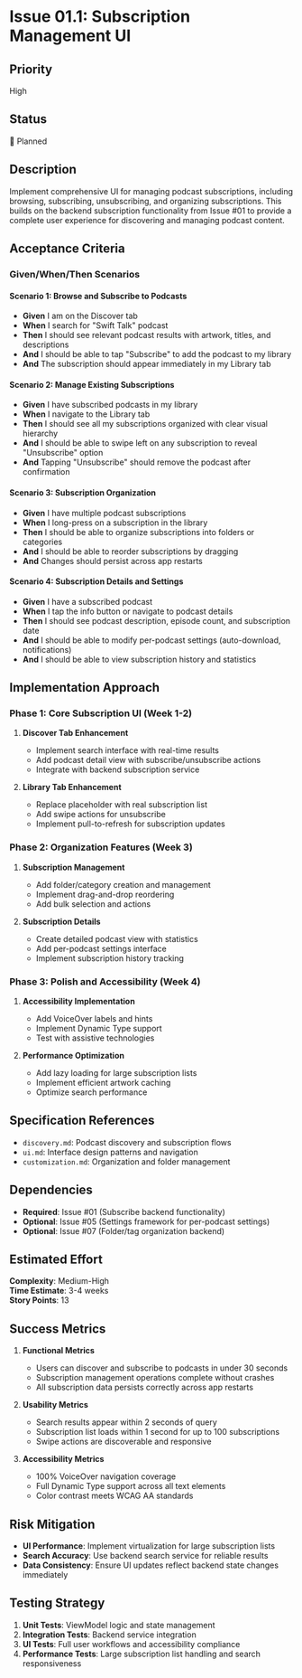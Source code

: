 # Issue 01.1: Subscription Management UI

## Priority
High

## Status
🔄 Planned

## Description
Implement comprehensive UI for managing podcast subscriptions, including browsing, subscribing, unsubscribing, and organizing subscriptions. This builds on the backend subscription functionality from Issue #01 to provide a complete user experience for discovering and managing podcast content.

## Acceptance Criteria

### Given/When/Then Scenarios

#### Scenario 1: Browse and Subscribe to Podcasts
- **Given** I am on the Discover tab
- **When** I search for "Swift Talk" podcast
- **Then** I should see relevant podcast results with artwork, titles, and descriptions
- **And** I should be able to tap "Subscribe" to add the podcast to my library
- **And** The subscription should appear immediately in my Library tab

#### Scenario 2: Manage Existing Subscriptions
- **Given** I have subscribed podcasts in my library
- **When** I navigate to the Library tab
- **Then** I should see all my subscriptions organized with clear visual hierarchy
- **And** I should be able to swipe left on any subscription to reveal "Unsubscribe" option
- **And** Tapping "Unsubscribe" should remove the podcast after confirmation

#### Scenario 3: Subscription Organization
- **Given** I have multiple podcast subscriptions
- **When** I long-press on a subscription in the library
- **Then** I should be able to organize subscriptions into folders or categories
- **And** I should be able to reorder subscriptions by dragging
- **And** Changes should persist across app restarts

#### Scenario 4: Subscription Details and Settings
- **Given** I have a subscribed podcast
- **When** I tap the info button or navigate to podcast details
- **Then** I should see podcast description, episode count, and subscription date
- **And** I should be able to modify per-podcast settings (auto-download, notifications)
- **And** I should be able to view subscription history and statistics

## Implementation Approach

### Phase 1: Core Subscription UI (Week 1-2)
1. **Discover Tab Enhancement**
   - Implement search interface with real-time results
   - Add podcast detail view with subscribe/unsubscribe actions
   - Integrate with backend subscription service

2. **Library Tab Enhancement**
   - Replace placeholder with real subscription list
   - Add swipe actions for unsubscribe
   - Implement pull-to-refresh for subscription updates

### Phase 2: Organization Features (Week 3)
1. **Subscription Management**
   - Add folder/category creation and management
   - Implement drag-and-drop reordering
   - Add bulk selection and actions

2. **Subscription Details**
   - Create detailed podcast view with statistics
   - Add per-podcast settings interface
   - Implement subscription history tracking

### Phase 3: Polish and Accessibility (Week 4)
1. **Accessibility Implementation**
   - Add VoiceOver labels and hints
   - Implement Dynamic Type support
   - Test with assistive technologies

2. **Performance Optimization**
   - Add lazy loading for large subscription lists
   - Implement efficient artwork caching
   - Optimize search performance

## Specification References
- `discovery.md`: Podcast discovery and subscription flows
- `ui.md`: Interface design patterns and navigation
- `customization.md`: Organization and folder management

## Dependencies
- **Required**: Issue #01 (Subscribe backend functionality)
- **Optional**: Issue #05 (Settings framework for per-podcast settings)
- **Optional**: Issue #07 (Folder/tag organization backend)

## Estimated Effort
**Complexity**: Medium-High  
**Time Estimate**: 3-4 weeks  
**Story Points**: 13

## Success Metrics
1. **Functional Metrics**
   - Users can discover and subscribe to podcasts in under 30 seconds
   - Subscription management operations complete without crashes
   - All subscription data persists correctly across app restarts

2. **Usability Metrics**
   - Search results appear within 2 seconds of query
   - Subscription list loads within 1 second for up to 100 subscriptions
   - Swipe actions are discoverable and responsive

3. **Accessibility Metrics**
   - 100% VoiceOver navigation coverage
   - Full Dynamic Type support across all text elements
   - Color contrast meets WCAG AA standards

## Risk Mitigation
- **UI Performance**: Implement virtualization for large subscription lists
- **Search Accuracy**: Use backend search service for reliable results
- **Data Consistency**: Ensure UI updates reflect backend state changes immediately

## Testing Strategy
1. **Unit Tests**: ViewModel logic and state management
2. **Integration Tests**: Backend service integration
3. **UI Tests**: Full user workflows and accessibility compliance
4. **Performance Tests**: Large subscription list handling and search responsiveness